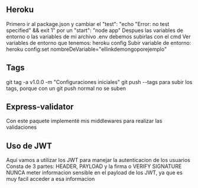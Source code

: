 ## Heroku
Primero ir al package.json y cambiar el "test": "echo \"Error: no test specified\" && exit 1" por un "start": "node app"
Despues las variables de entorno o las variables de mi archivo .env debemos subirlas con el cmd
Ver variables de entorno que tenemos: heroku config
Subir variable de entorno: heroku config:set nombreDeVariable="ellinkdemongoporejemplo"

## Tags
git tag -a v1.0.0 -m "Configuraciones iniciales"
git push --tags para subir los tags, porque con un git push normal no se suben

## Express-validator
Con este paquete implementé mis middlewares para realizar las validaciones

## Uso de JWT
Aquí vamos a utilizar los JWT para manejar la autenticacion de los usuarios
Consta de 3 partes: HEADER, PAYLOAD y la firma o VERIFY SIGNATURE
NUNCA meter informacion sensible en el payload de los JWT, ya que es muy facil acceder a esa informacion
